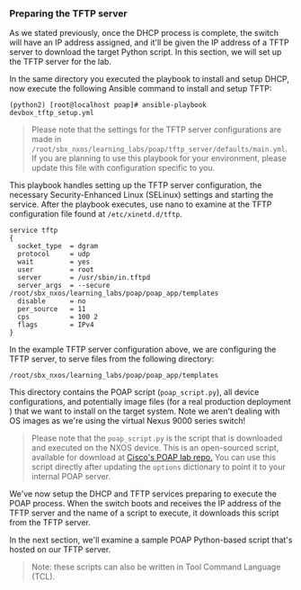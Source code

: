 ### Preparing the TFTP server

As we stated previously, once the DHCP process is complete, the switch will have an IP address assigned, and it'll be given the IP address of a TFTP server to download the target Python script.  In this section, we will set up the TFTP server for the lab.

In the same directory you executed the playbook to install and setup DHCP, now execute the following Ansible command to install and setup TFTP:

```
(python2) [root@localhost poap]# ansible-playbook   devbox_tftp_setup.yml
```

> Please note that the settings for the TFTP server configurations are made in `/root/sbx_nxos/learning_labs/poap/tftp_server/defaults/main.yml`. If you are planning to use this playbook for your environment, please update this file with configuration specific to you.

This playbook handles setting up the TFTP server configuration, the
necessary Security-Enhanced Linux (SELinux) settings and starting the service. After the playbook executes, use nano to examine at the TFTP configuration file found at `/etc/xinetd.d/tftp`.

``` shell
service tftp
{
  socket_type  = dgram
  protocol     = udp
  wait         = yes
  user         = root
  server       = /usr/sbin/in.tftpd
  server_args  = --secure /root/sbx_nxos/learning_labs/poap/poap_app/templates
  disable      = no
  per_source   = 11
  cps          = 100 2
  flags        = IPv4
}

```

In the example TFTP server configuration above, we are configuring the TFTP server, to serve files from the following directory:

```
/root/sbx_nxos/learning_labs/poap/poap_app/templates
```

This directory contains the POAP script (`poap_script.py`), all device
configurations, and potentially image files (for a real production deployment ) that we want to install on the target system.  Note we aren't dealing with OS images as we're using the virtual Nexus 9000 series switch!

> Please note that the `poap_script.py` is the script that is downloaded and executed on the NXOS device. This is an open-sourced script, available for download at [Cisco's POAP lab repo.](https://github.com/<TBD>) You can use this script directly after updating the `options` dictionary to point it to your internal POAP server.

We've now setup the DHCP and TFTP services preparing to execute the POAP process.  When the switch boots and receives the IP address of the TFTP server and the name of a script to execute, it downloads this script from the TFTP server.

In the next section, we'll examine a sample POAP Python-based script that's hosted on our TFTP server.

> Note: these scripts can also be written in Tool Command Language (TCL).
